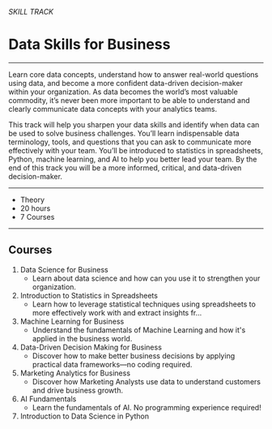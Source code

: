 *SKILL TRACK*

# Data Skills for Business

---

Learn core data concepts, understand how to answer real-world questions using data, and become a more confident data-driven decision-maker within your organization. As data becomes the world’s most valuable commodity, it’s never been more important to be able to understand and clearly communicate data concepts with your analytics teams.

This track will help you sharpen your data skills and identify when data can be used to solve business challenges. You’ll learn indispensable data terminology, tools, and questions that you can ask to communicate more effectively with your team. You’ll be introduced to statistics in spreadsheets, Python, machine learning, and AI to help you better lead your team. By the end of this track you will be a more informed, critical, and data-driven decision-maker.

---

- Theory
- 20 hours
- 7 Courses

---

## Courses
1. Data Science for Business
   - Learn about data science and how can you use it to strengthen your organization.
2. Introduction to Statistics in Spreadsheets
   - Learn how to leverage statistical techniques using spreadsheets to more effectively work with and extract insights fr...
3. Machine Learning for Business
   - Understand the fundamentals of Machine Learning and how it's applied in the business world.
4. Data-Driven Decision Making for Business
   - Discover how to make better business decisions by applying practical data frameworks—no coding required.
5. Marketing Analytics for Business
   - Discover how Marketing Analysts use data to understand customers and drive business growth.
6. AI Fundamentals
   - Learn the fundamentals of AI. No programming experience required!
7. Introduction to Data Science in Python